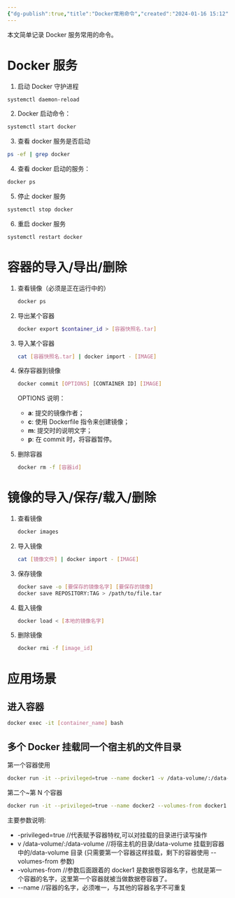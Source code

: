 ```yaml
---
{"dg-publish":true,"title":"Docker常用命令","created":"2024-01-16 15:12","updated":"2024-01-29 15:00","tags":["ubuntu"],"permalink":"/Engineering Wiki/Docker常用命令/","dgPassFrontmatter":true,"noteIcon":"1"}
---
```



本文简单记录 Docker 服务常用的命令。

# Docker 服务

1. 启动 Docker 守护进程

  ```bash
  systemctl daemon-reload
  ```

2. Docker 启动命令：

  ```bash
  systemctl start docker
  ```

3. 查看 docker 服务是否启动

  ```bash
  ps -ef | grep docker
  ```

4. 查看 docker 启动的服务：

  ```bash
  docker ps
  ```

5. 停止 docker 服务

  ```bash
  systemctl stop docker
  ```

6. 重启 docker 服务

  ```bash
  systemctl restart docker
  ```

# 容器的导入/导出/删除

1. 查看镜像（必须是正在运行中的）

    ```bash
    docker ps
    ```

2. 导出某个容器

    ```bash
    docker export $container_id > [容器快照名.tar]
    ```
 
3. 导入某个容器

    ```bash
    cat [容器快照名.tar] | docker import - [IMAGE]
    ```

4. 保存容器到镜像

    ```bash
    docker commit [OPTIONS] [CONTAINER ID] [IMAGE]
    ```

    OPTIONS 说明：
    - **a**: 提交的镜像作者；
    - **c**: 使用 Dockerfile 指令来创建镜像；
    - **m**: 提交时的说明文字；
    - **p**: 在 commit 时，将容器暂停。

5. 删除容器

    ```bash
    docker rm -f [容器id]
    ```

# 镜像的导入/保存/载入/删除

1. 查看镜像

    ```bash
    docker images
    ```

2. 导入镜像

    ```bash
    cat [镜像文件] | docker import - [IMAGE]
    ```

3. 保存镜像

    ```bash
    docker save -o [要保存的镜像名字] [要保存的镜像]
    docker save REPOSITORY:TAG > /path/to/file.tar
    ```

4. 载入镜像

    ```bash
    docker load < [本地的镜像名字]
    ```

5. 删除镜像

    ```bash
    docker rmi -f [image_id]
    ```   

# 应用场景

## 进入容器

```bash
docker exec -it [container_name] bash
```

## 多个 Docker 挂载同一个宿主机的文件目录

第一个容器使用

```bash
docker run -it --privileged=true --name docker1 -v /data-volume/:/data-volume centos
```

第二个~第 N 个容器

```bash
docker run -it --privileged=true --name docker2 --volumes-from docker1 centos
```

主要参数说明:

- -privileged=true //代表赋予容器特权,可以对挂载的目录进行读写操作
- v /data-volume/:/data-volume //将宿主机的目录/data-volume 挂载到容器中的/data-volume 目录 (只需要第一个容器这样挂载，剩下的容器使用 --volumes-from 参数)
- -volumes-from //参数后面跟着的 docker1 是数据卷容器名字，也就是第一个容器的名字，这里第一个容器就被当做数据卷容器了。
- --name //容器的名字，必须唯一，与其他的容器名字不可重复